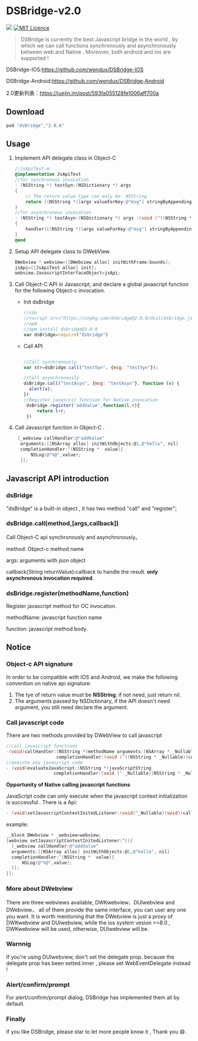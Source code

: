 # DSBridge-v2.0

[![](https://img.shields.io/cocoapods/v/dsBridge.svg?style=flat)](https://jitpack.io/#wendux/DSBridge-Android)   [![MIT Licence](https://img.shields.io/packagist/l/doctrine/orm.svg)](https://opensource.org/licenses/mit-license.php)

> DSBridge is currently the best Javascript bridge in the world , by which we can call functions synchronously and asynchronously between web and Native . Moreover, both android and ios are supported !

DSBridge-IOS:https://github.com/wendux/DSBridge-IOS

DSBridge-Android:https://github.com/wendux/DSBridge-Android

2.0更新列表：https://juejin.im/post/593fa055128fe1006aff700a

## Download

```objective-c
pod "dsBridge","2.0.6"
```

## Usage

1. Implement API delegate class  in Object-C

   ```objective-c
   //JsApiTest.m 
   @implementation JsApiTest
   //for synchronous invocation  
   - (NSString *) testSyn:(NSDictionary *) args
   {
       // The return value type can only be  NSString
       return [(NSString *)[args valueForKey:@"msg"] stringByAppendingString:@"[ syn call]"];
   }
   //for asynchronous invocation
   - (NSString *) testAsyn:(NSDictionary *) args :(void (^)(NSString * _Nullable result,BOOL isComplete))handler
   {
       handler([(NSString *)[args valueForKey:@"msg"] stringByAppendingString:@"[ asyn call]"],YES);
   }
   @end
   ```

2. Setup API  delegate class to DWebView.

   ```objective-c
   DWebview * webview=[[DWebview alloc] initWithFrame:bounds];
   jsApi=[[JsApiTest alloc] init];
   webview.JavascriptInterfaceObject=jsApi;
   ```

3. Call Object-C API in Javascript, and declare a global javascript function for the following  Object-c invocation.

   - Init dsBridge

     ```javascript
     //cdn
     //<script src="https://unpkg.com/dsbridge@2.0.0/dist/dsbridge.js"> </script>
     //npm
     //npm install dsbridge@2.0.0
     var dsBridge=require("dsbridge")
     ```

   - Call API

     ```javascript

     //Call synchronously 
     var str=dsBridge.call("testSyn", {msg: "testSyn"});

     //Call asynchronously
     dsBridge.call("testAsyn", {msg: "testAsyn"}, function (v) {
       alert(v);
     })
     //Register javascrit function for Native invocation
      dsBridge.register('addValue',function(l,r){
          return l+r;
      })
     ```

4. Call Javascript function in Object-C .

   ```objective-c
    [_webview callHandler:@"addValue"
     arguments:[[NSArray alloc] initWithObjects:@1,@"hello", nil]
     completionHandler:^(NSString *  value){
         NSLog(@"%@",value);
     }];
   ```

## Javascript API introduction

### **dsBridge** 

"dsBridge" is a built-in object , it has two method "call" and "register";

### dsBridge.call(method,[args,callback])

Call Object-C api synchronously and asynchronously。

method: Object-c  method name

args: arguments with json object

callback(String returnValue):callback to handle the result. **only asynchronous invocation required**.

### dsBridge.register(methodName,function)

Register javascript method for OC invocation.

methodName: javascript function name

function: javascript method body.



## Notice

### Object-c API signature

In order to be compatible with IOS and Android, we make the following convention  on native api signature:

1. The tye of return value must be **NSString**;  if not need, just return nil.
2. The arguments  passed by   NSDictionary, if the API doesn't need argument, you still need declare the  argument. 

### Call javascript code

There are two methods provided by DWebView to call javascript

```objective-c
//call javascript functions
-(void)callHandler:(NSString *)methodName arguments:(NSArray * _Nullable)args 
                   completionHandler:(void (^)(NSString * _Nullable))completionHandler;
//execute any javascript code
- (void)evaluateJavaScript:(NSString *)javaScriptString 
                  completionHandler:(void (^ _Nullable)(NSString * _Nullable))completionHandler;
```



 **Opportunity of Native calling  javascript functions**

JavaScript code can only execute when the javascript context  initialization  is successful . There is a Api:

```objective-c
- (void)setJavascriptContextInitedListener:(void(^_Nullable)(void))callback;
```

example:

```objective-c
__block DWebview * _webview=webview;
[webview setJavascriptContextInitedListener:^(){
  [_webview callHandler:@"addValue"
  arguments:[[NSArray alloc] initWithObjects:@1,@"hello", nil]
  completionHandler:^(NSString *  value){
      NSLog(@"%@",value);
  }];
}];
```



### More about DWebview

There are three webviews available, DWKwebview、DUIwebview and DWebview， all of them provide the same interface, you can user any one you want.  It is worth mentioning that the  DWebview is just a proxy of DWKwebview and DUIwebview, while the ios system vesion >=8.0 ,  DWKwebview will be used, otherwise, DUIwebview will be.

### Warnnig

 If you're using DUIwebview, don't set the delegate prop. because the delegate prop has been setted inner ,  please  set WebEventDelegate  instead ! 

### Alert/confirm/prompt

For alert/confirm/prompt dialog, DSBridge has implemented them all by default.

### Finally

If you like DSBridge, please star to let more people know it , Thank you  😄.
